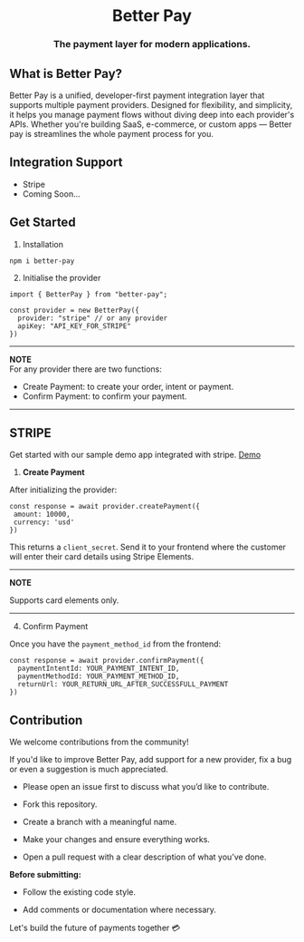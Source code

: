 <h1 align="center">Better Pay</h1>
<h3 align="center">The payment layer for modern applications.</h3>


## What is Better Pay?

Better Pay is a unified, developer-first payment integration layer that supports multiple payment providers. Designed for flexibility, and simplicity, it helps you manage payment flows without diving deep into each provider's APIs. Whether you're building SaaS, e-commerce, or custom apps — Better pay is streamlines the whole payment process for you.

## Integration Support 
- Stripe
- Coming Soon...

## Get Started

1. Installation
  ``` 
  npm i better-pay
  ```

2. Initialise the provider
```
import { BetterPay } from "better-pay";
   
const provider = new BetterPay({
  provider: "stripe" // or any provider
  apiKey: "API_KEY_FOR_STRIPE" 
})
```
---

**NOTE**  
For any provider there are two functions: 
- Create Payment: to create your order, intent or payment.
- Confirm Payment: to confirm your payment.
---


## STRIPE
 Get started with our sample demo app integrated with stripe. [Demo](https://github.com/Muhammad-Owais-Warsi/stripe-demo)


1. **Create Payment**
   
After initializing the provider:
 ```
const response = await provider.createPayment({
  amount: 10000,
  currency: 'usd'
})

```
This returns a `client_secret`. Send it to your frontend where the customer will enter their card details using Stripe Elements.

---

**NOTE**  

Supports card elements only.

---

4. Confirm Payment

Once you have the `payment_method_id` from the frontend:

```
const response = await provider.confirmPayment({
  paymentIntentId: YOUR_PAYMENT_INTENT_ID,
  paymentMethodId: YOUR_PAYMENT_METHOD_ID,
  returnUrl: YOUR_RETURN_URL_AFTER_SUCCESSFULL_PAYMENT
})

```



## Contribution

We welcome contributions from the community!

If you'd like to improve Better Pay, add support for a new provider, fix a bug or even a suggestion is much appreciated.

- Please open an issue first to discuss what you’d like to contribute.

-  Fork this repository.

- Create a branch with a meaningful name.

- Make your changes and ensure everything works.

- Open a pull request with a clear description of what you’ve done.

**Before submitting:**

- Follow the existing code style.

- Add comments or documentation where necessary.


Let's build the future of payments together 💳

